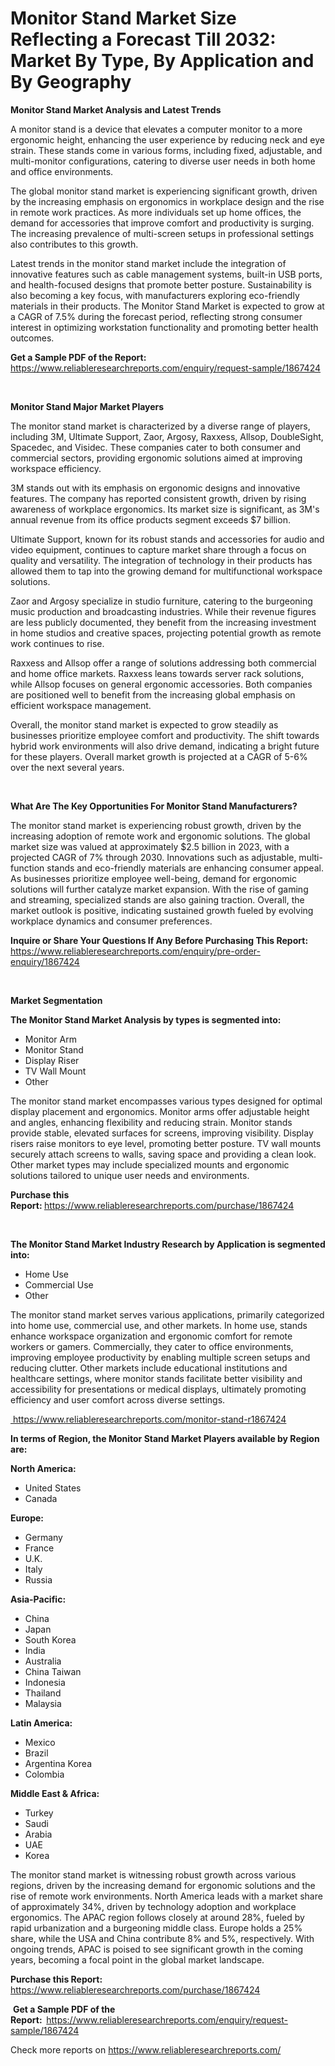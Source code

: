 <p><h1>Monitor Stand Market Size Reflecting a Forecast Till 2032: Market By Type, By Application and By Geography</h1></p><p><strong>Monitor Stand Market Analysis and Latest Trends</strong></p>
<p><p>A monitor stand is a device that elevates a computer monitor to a more ergonomic height, enhancing the user experience by reducing neck and eye strain. These stands come in various forms, including fixed, adjustable, and multi-monitor configurations, catering to diverse user needs in both home and office environments.</p><p>The global monitor stand market is experiencing significant growth, driven by the increasing emphasis on ergonomics in workplace design and the rise in remote work practices. As more individuals set up home offices, the demand for accessories that improve comfort and productivity is surging. The increasing prevalence of multi-screen setups in professional settings also contributes to this growth. </p><p>Latest trends in the monitor stand market include the integration of innovative features such as cable management systems, built-in USB ports, and health-focused designs that promote better posture. Sustainability is also becoming a key focus, with manufacturers exploring eco-friendly materials in their products. The Monitor Stand Market is expected to grow at a CAGR of 7.5% during the forecast period, reflecting strong consumer interest in optimizing workstation functionality and promoting better health outcomes.</p></p>
<p><strong>Get a Sample PDF of the Report:&nbsp;</strong> <a href="https://www.reliableresearchreports.com/enquiry/request-sample/1867424?utm_campaign=2205&utm_medium=2&utm_source=Github&utm_content=ia&utm_term=07022025&utm_id=monitor-stand">https://www.reliableresearchreports.com/enquiry/request-sample/1867424</a></p>
<p>&nbsp;</p>
<p><strong>Monitor Stand Major Market Players</strong></p>
<p><p>The monitor stand market is characterized by a diverse range of players, including 3M, Ultimate Support, Zaor, Argosy, Raxxess, Allsop, DoubleSight, Spacedec, and Visidec. These companies cater to both consumer and commercial sectors, providing ergonomic solutions aimed at improving workspace efficiency.</p><p>3M stands out with its emphasis on ergonomic designs and innovative features. The company has reported consistent growth, driven by rising awareness of workplace ergonomics. Its market size is significant, as 3M's annual revenue from its office products segment exceeds $7 billion.</p><p>Ultimate Support, known for its robust stands and accessories for audio and video equipment, continues to capture market share through a focus on quality and versatility. The integration of technology in their products has allowed them to tap into the growing demand for multifunctional workspace solutions.</p><p>Zaor and Argosy specialize in studio furniture, catering to the burgeoning music production and broadcasting industries. While their revenue figures are less publicly documented, they benefit from the increasing investment in home studios and creative spaces, projecting potential growth as remote work continues to rise.</p><p>Raxxess and Allsop offer a range of solutions addressing both commercial and home office markets. Raxxess leans towards server rack solutions, while Allsop focuses on general ergonomic accessories. Both companies are positioned well to benefit from the increasing global emphasis on efficient workspace management.</p><p>Overall, the monitor stand market is expected to grow steadily as businesses prioritize employee comfort and productivity. The shift towards hybrid work environments will also drive demand, indicating a bright future for these players. Overall market growth is projected at a CAGR of 5-6% over the next several years.</p></p>
<p>&nbsp;</p>
<p><strong>What Are The Key Opportunities For Monitor Stand Manufacturers?</strong></p>
<p><p>The monitor stand market is experiencing robust growth, driven by the increasing adoption of remote work and ergonomic solutions. The global market size was valued at approximately $2.5 billion in 2023, with a projected CAGR of 7% through 2030. Innovations such as adjustable, multi-function stands and eco-friendly materials are enhancing consumer appeal. As businesses prioritize employee well-being, demand for ergonomic solutions will further catalyze market expansion. With the rise of gaming and streaming, specialized stands are also gaining traction. Overall, the market outlook is positive, indicating sustained growth fueled by evolving workplace dynamics and consumer preferences.</p></p>
<p><strong>Inquire or Share Your Questions If Any Before Purchasing This Report:</strong> <a href="https://www.reliableresearchreports.com/enquiry/pre-order-enquiry/1867424?utm_campaign=2205&utm_medium=2&utm_source=Github&utm_content=ia&utm_term=07022025&utm_id=monitor-stand">https://www.reliableresearchreports.com/enquiry/pre-order-enquiry/1867424</a></p>
<p>&nbsp;</p>
<p><strong>Market Segmentation</strong></p>
<p><strong>The Monitor Stand Market Analysis by types is segmented into:</strong></p>
<p><ul><li>Monitor Arm</li><li>Monitor Stand</li><li>Display Riser</li><li>TV Wall Mount</li><li>Other</li></ul></p>
<p><p>The monitor stand market encompasses various types designed for optimal display placement and ergonomics. Monitor arms offer adjustable height and angles, enhancing flexibility and reducing strain. Monitor stands provide stable, elevated surfaces for screens, improving visibility. Display risers raise monitors to eye level, promoting better posture. TV wall mounts securely attach screens to walls, saving space and providing a clean look. Other market types may include specialized mounts and ergonomic solutions tailored to unique user needs and environments.</p></p>
<p><strong>Purchase this Report:&nbsp;</strong><a href="https://www.reliableresearchreports.com/purchase/1867424?utm_campaign=2205&utm_medium=2&utm_source=Github&utm_content=ia&utm_term=07022025&utm_id=monitor-stand">https://www.reliableresearchreports.com/purchase/1867424</a></p>
<p>&nbsp;</p>
<p><strong>The Monitor Stand Market Industry Research by Application is segmented into:</strong></p>
<p><ul><li>Home Use</li><li>Commercial Use</li><li>Other</li></ul></p>
<p><p>The monitor stand market serves various applications, primarily categorized into home use, commercial use, and other markets. In home use, stands enhance workspace organization and ergonomic comfort for remote workers or gamers. Commercially, they cater to office environments, improving employee productivity by enabling multiple screen setups and reducing clutter. Other markets include educational institutions and healthcare settings, where monitor stands facilitate better visibility and accessibility for presentations or medical displays, ultimately promoting efficiency and user comfort across diverse settings.</p></p>
<p><a href="https://www.reliableresearchreports.com/monitor-stand-r1867424?utm_campaign=2205&utm_medium=2&utm_source=Github&utm_content=ia&utm_term=07022025&utm_id=monitor-stand">&nbsp;https://www.reliableresearchreports.com/monitor-stand-r1867424</a></p>
<p><strong>In terms of Region, the Monitor Stand Market Players available by Region are:</strong></p>
<p>
    <p> <strong> North America: </strong>
        <ul>
            <li>United States</li>
            <li>Canada</li>
        </ul>
        </p> 
    <p> <strong> Europe: </strong>
        <ul>
            <li>Germany</li>
            <li>France</li>
            <li>U.K.</li>
            <li>Italy</li>
            <li>Russia</li>
        </ul>
        </p> 
    <p> <strong> Asia-Pacific: </strong>
        <ul>
            <li>China</li>
            <li>Japan</li>
            <li>South Korea</li>
            <li>India</li>
            <li>Australia</li>
            <li>China Taiwan</li>
            <li>Indonesia</li>
            <li>Thailand</li>
            <li>Malaysia</li>
        </ul>
        </p> 
    <p> <strong> Latin America: </strong>
        <ul>
            <li>Mexico</li>
            <li>Brazil</li>
            <li>Argentina Korea</li>
            <li>Colombia</li>
        </ul>
        </p> 
    <p> <strong> Middle East & Africa: </strong>
        <ul>
            <li>Turkey</li>
            <li>Saudi</li>
            <li>Arabia</li>
            <li>UAE</li>
            <li>Korea</li>
        </ul>
    </p>
    </p>
<p><p>The monitor stand market is witnessing robust growth across various regions, driven by the increasing demand for ergonomic solutions and the rise of remote work environments. North America leads with a market share of approximately 34%, driven by technology adoption and workplace ergonomics. The APAC region follows closely at around 28%, fueled by rapid urbanization and a burgeoning middle class. Europe holds a 25% share, while the USA and China contribute 8% and 5%, respectively. With ongoing trends, APAC is poised to see significant growth in the coming years, becoming a focal point in the global market landscape.</p></p>
<p><strong>Purchase this Report: </strong><a href="https://www.reliableresearchreports.com/purchase/1867424?utm_campaign=2205&utm_medium=2&utm_source=Github&utm_content=ia&utm_term=07022025&utm_id=monitor-stand">https://www.reliableresearchreports.com/purchase/1867424</a></p>
<p>&nbsp;<strong>Get a Sample PDF of the Report:&nbsp;&nbsp;</strong><a href="https://www.reliableresearchreports.com/enquiry/request-sample/1867424?utm_campaign=2205&utm_medium=2&utm_source=Github&utm_content=ia&utm_term=07022025&utm_id=monitor-stand">https://www.reliableresearchreports.com/enquiry/request-sample/1867424</a></p>
<p><strong></strong></p>
<p>Check more reports on <a href="https://www.reliableresearchreports.com/?utm_campaign=2205&utm_medium=2&utm_source=Github&utm_content=ia&utm_term=07022025&utm_id=monitor-stand">https://www.reliableresearchreports.com/</a></p>